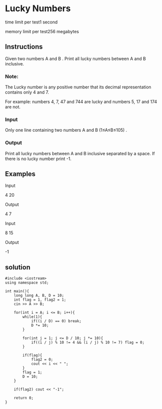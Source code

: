 # Lucky Numbers

time limit per test1 second

memory limit per test256 megabytes

## Instructions

Given two numbers A
 and B
. Print all lucky numbers between A
 and B
 inclusive.

### Note:

The Lucky number is any positive number that its decimal representation contains only 4 and 7.

For example: numbers 4, 7, 47 and 744 are lucky and numbers 5, 17 and 174 are not.

### Input
Only one line containing two numbers A
 and B
 (1≤A≤B≤105)
.

### Output
Print all lucky numbers between A
 and B
 inclusive separated by a space. If there is no lucky number print -1.

## Examples

Input

4 20

Output

4 7 


Input

8 15

Output

-1

## solution

```
#include <iostream>
using namespace std;

int main(){
    long long A, B, D = 10;
    int flag = 1, flag2 = 1;
    cin >> A >> B;

    for(int i = A; i <= B; i++){
        while(1){ 
            if((i / D) == 0) break;
            D *= 10;
        }

        for(int j = 1; j <= D / 10; j *= 10){
            if((i / j) % 10 != 4 && (i / j) % 10 != 7) flag = 0;
        }

        if(flag){
            flag2 = 0;
            cout << i << " ";
        }
        flag = 1;
        D = 10;
    }

    if(flag2) cout << "-1";

    return 0;
}
```
